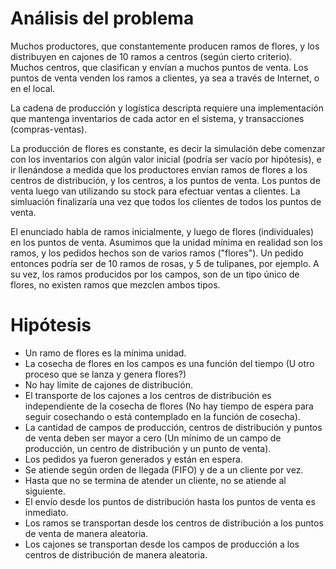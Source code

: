 # Análisis del problema 

Muchos productores, que constantemente producen ramos de flores, y los distribuyen en cajones de 10 ramos a centros (según cierto criterio). Muchos centros, que clasifican y envían a muchos puntos de venta. Los puntos de venta venden los ramos a clientes, ya sea a través de Internet, o en el local. 

La cadena de producción y logística descripta requiere una implementación que mantenga inventarios de cada actor en el sistema, y transacciones (compras-ventas). 

La producción de flores es constante, es decir la simulación debe comenzar con los inventarios con algún valor inicial (podría ser vacío por hipótesis), e ir llenándose a medida que los productores envían ramos de flores a los centros de distribución, y los centros, a los puntos de venta. Los puntos de venta luego van utilizando su stock para efectuar ventas a clientes. La simluación finalizaría una vez que todos los clientes de todos los puntos de venta.

El enunciado habla de ramos inicialmente, y luego de flores (individuales) en los puntos de venta. Asumimos que la unidad mínima en realidad son los ramos, y los pedidos hechos son de varios ramos ("flores"). Un pedido entonces podría ser de 10 ramos de rosas, y 5 de tulipanes, por ejemplo. A su vez, los ramos producidos por los campos, son de un tipo único de flores, no existen ramos que mezclen ambos tipos.

# Hipótesis

* Un ramo de flores es la mínima unidad.
* La cosecha de flores en los campos es una función del tiempo (U otro proceso que se lanza y genera flores?)
* No hay límite de cajones de distribución.
* El transporte de los cajones a los centros de distribución es independiente de la cosecha de flores (No hay tiempo de espera para seguir cosechando o está contemplado en la función de cosecha).
* La cantidad de campos de producción, centros de distribución y puntos de venta deben ser mayor a cero (Un mínimo de un campo de producción, un centro de distribución y un punto de venta).
* Los pedidos ya fueron generados y están en espera.
* Se atiende según orden de llegada (FIFO) y de a un cliente por vez.
* Hasta que no se termina de atender un cliente, no se atiende al siguiente.
* El envío desde los puntos de distribución hasta los puntos de venta es inmediato.
* Los ramos se transportan desde los centros de distribución a los puntos de venta de manera aleatoria.
* Los cajones se transportan desde los campos de producción a los centros de distribución de manera aleatoria. 
